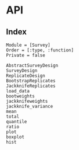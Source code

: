 # API

## Index

```@index
Module = [Survey]
Order = [:type, :function]
Private = false
```

```@docs
AbstractSurveyDesign
SurveyDesign
ReplicateDesign
BootstrapReplicates
JackknifeReplicates
load_data
bootweights
jackknifeweights
jackknife_variance
mean
total
quantile
ratio
plot
boxplot
hist
```
